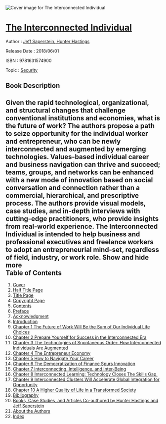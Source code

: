 ![Cover image for The Interconnected Individual](https://imgdetail.ebookreading.net/cover/cover/security/EB9781631574900.jpg)

[The Interconnected Individual](https://ebookreading.net/view/book/The+Interconnected+Individual-EB9781631574900_1.html "The Interconnected Individual")
====================================================================================================================

Author : [Jeff Saperstein](https://ebookreading.net/search/author/Jeff+Saperstein),[ Hunter Hastings](https://ebookreading.net/search/author/+Hunter+Hastings)

Release Date : 2018/06/01

ISBN : 9781631574900

Topic : [Security](https://ebookreading.net/search/category/security)

Book Description
-----------------

 Given the rapid technological, organizational, and structural changes that challenge conventional institutions and economies, what is the future of work? The authors propose a path to seize opportunity for the individual worker and entrepreneur, who can be newly interconnected and augmented by emerging technologies. Values-based individual career and business navigation can thrive and succeed; teams, groups, and networks can be enhanced with a new mode of innovation based on social conversation and connection rather than a commercial, hierarchical, and prescriptive process. The authors provide visual models, case studies, and in-depth interviews with cutting-edge practitioners, who provide insights from real-world experience. The Interconnected Individual is intended to help business and professional executives and freelance workers to adopt an entrepreneurial mind-set, regardless of field, industry, or work role.        Show and hide more                
Table of Contents
-----------------

1. [Cover](https://ebookreading.net/view/book/The+Interconnected+Individual-EB9781631574900_1.html)
1. [Half Title Page](https://ebookreading.net/view/book/The+Interconnected+Individual-EB9781631574900_2.html)
1. [Title Page](https://ebookreading.net/view/book/The+Interconnected+Individual-EB9781631574900_3.html)
1. [Copyright Page](https://ebookreading.net/view/book/The+Interconnected+Individual-EB9781631574900_4.html)
1. [Contents](https://ebookreading.net/view/book/The+Interconnected+Individual-EB9781631574900_7.html)
1. [Preface](https://ebookreading.net/view/book/The+Interconnected+Individual-EB9781631574900_8.html)
1. [Acknowledgment](https://ebookreading.net/view/book/The+Interconnected+Individual-EB9781631574900_9.html)
1. [Introduction](https://ebookreading.net/view/book/The+Interconnected+Individual-EB9781631574900_10.html)
1. [Chapter 1 The Future of Work Will Be the Sum of Our Individual Life Choices](https://ebookreading.net/view/book/The+Interconnected+Individual-EB9781631574900_11.html)
1. [Chapter 2 Prepare Yourself for Success in the Interconnected Era](https://ebookreading.net/view/book/The+Interconnected+Individual-EB9781631574900_12.html)
1. [Chapter 3 The Technologies of Spontaneous Order: How Interconnected Individuals Are Augmented](https://ebookreading.net/view/book/The+Interconnected+Individual-EB9781631574900_13.html)
1. [Chapter 4 The Entrepreneur Economy](https://ebookreading.net/view/book/The+Interconnected+Individual-EB9781631574900_14.html)
1. [Chapter 5 How to Navigate Your Career](https://ebookreading.net/view/book/The+Interconnected+Individual-EB9781631574900_15.html)
1. [Chapter 6 The Democratization of Finance Spurs Innovation](https://ebookreading.net/view/book/The+Interconnected+Individual-EB9781631574900_16.html)
1. [Chapter 7 Interconnecting, Intelligence, and Inter-Being](https://ebookreading.net/view/book/The+Interconnected+Individual-EB9781631574900_17.html)
1. [Chapter 8 Interconnected Learning: Technology Closes The Skills Gap.](https://ebookreading.net/view/book/The+Interconnected+Individual-EB9781631574900_18.html)
1. [Chapter 9 Interconnected Clusters Will Accelerate Global Integration for Opportunity](https://ebookreading.net/view/book/The+Interconnected+Individual-EB9781631574900_19.html)
1. [Chapter 10 A Higher Quality of Life in a Transformed Society](https://ebookreading.net/view/book/The+Interconnected+Individual-EB9781631574900_20.html)
1. [Bibliography](https://ebookreading.net/view/book/The+Interconnected+Individual-EB9781631574900_21.html)
1. [Books, Case Studies, and Articles Co-authored by Hunter Hastings and Jeff Saperstein](https://ebookreading.net/view/book/The+Interconnected+Individual-EB9781631574900_22.html)
1. [About the Authors](https://ebookreading.net/view/book/The+Interconnected+Individual-EB9781631574900_23.html)
1. [Index](https://ebookreading.net/view/book/The+Interconnected+Individual-EB9781631574900_24.html)
